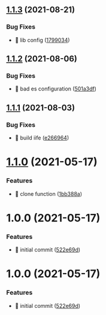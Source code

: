 ## [1.1.3](https://github.com/riot-tools/state-utils/compare/v1.1.2...v1.1.3) (2021-08-21)


### Bug Fixes

* 🐛 lib config ([1799034](https://github.com/riot-tools/state-utils/commit/1799034ec621e014471665f0ed179ef9821f7757))

## [1.1.2](https://github.com/riot-tools/state-utils/compare/v1.1.1...v1.1.2) (2021-08-06)


### Bug Fixes

* 🐛 bad es configuration ([501a3df](https://github.com/riot-tools/state-utils/commit/501a3dfb1d503c1992f7a7bbd0b8dc2f51437636))

## [1.1.1](https://github.com/riot-tools/state-utils/compare/v1.1.0...v1.1.1) (2021-08-03)


### Bug Fixes

* 🐛 build iife ([e266964](https://github.com/riot-tools/state-utils/commit/e266964e9e72fa42163c35ec6e42954625d6d647))

# [1.1.0](https://github.com/riot-tools/state-utils/compare/v1.0.0...v1.1.0) (2021-05-17)


### Features

* 🎸 clone function ([1bb388a](https://github.com/riot-tools/state-utils/commit/1bb388a3373242b3216e9421c66fd8b226dc171a))

# 1.0.0 (2021-05-17)


### Features

* 🎸 initial commit ([522e69d](https://github.com/riot-tools/state-utils/commit/522e69d5c7b420a52433af54cb6898e7a229a255))

# 1.0.0 (2021-05-17)


### Features

* 🎸 initial commit ([522e69d](https://github.com/riot-tools/state-utils/commit/522e69d5c7b420a52433af54cb6898e7a229a255))
